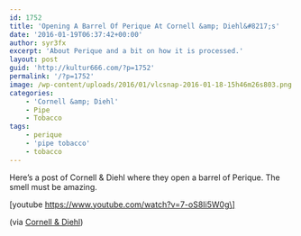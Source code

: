 ```yaml
---
id: 1752
title: 'Opening A Barrel Of Perique At Cornell &amp; Diehl&#8217;s'
date: '2016-01-19T06:37:42+00:00'
author: syr3fx
excerpt: 'About Perique and a bit on how it is processed.'
layout: post
guid: 'http://kultur666.com/?p=1752'
permalink: '/?p=1752'
image: /wp-content/uploads/2016/01/vlcsnap-2016-01-18-15h46m26s803.png
categories:
    - 'Cornell &amp; Diehl'
    - Pipe
    - Tobacco
tags:
    - perique
    - 'pipe tobacco'
    - tobacco
---
```


Here’s a post of Cornell &amp; Diehl where they open a barrel of Perique. The smell must be amazing.

\[youtube https://www.youtube.com/watch?v=7-oS8Ii5W0g\]

(via [Cornell &amp; Diehl](http://www.cornellanddiehl.com/the-latest-details.cfm?id=40))
